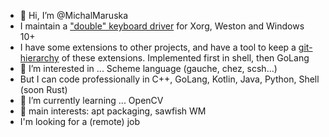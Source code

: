 - 👋 Hi, I’m @MichalMaruska
- I maintain a ["double" keyboard driver](https://github.com/MichalMaruska/fork-plugin/) for Xorg, Weston and Windows 10+
- I have some extensions to other projects, and have a tool to keep a [git-hierarchy](https://github.com/MichalMaruska/git-hierarchy-go) of these extensions. Implemented first in shell, then GoLang
- 👀 I’m interested in ... Scheme language (gauche, chez, scsh...)
- But I can code professionally in C++, GoLang, Kotlin, Java, Python, Shell (soon Rust)
- 🌱 I’m currently learning ... OpenCV
- 💞️ main interests: apt packaging, sawfish WM
- I'm looking for a  (remote) job

<!---
MichalMaruska/MichalMaruska is a ✨ special ✨ repository because its `README.md` (this file) appears on your GitHub profile.
You can click the Preview link to take a look at your changes.
--->

